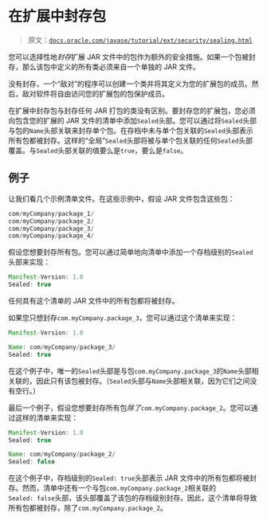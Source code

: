 # 在扩展中封存包

> 原文：[`docs.oracle.com/javase/tutorial/ext/security/sealing.html`](https://docs.oracle.com/javase/tutorial/ext/security/sealing.html)

您可以选择性地*封存*扩展 JAR 文件中的包作为额外的安全措施。如果一个包被封存，那么该包中定义的所有类必须来自一个单独的 JAR 文件。

没有封存，一个“敌对”的程序可以创建一个类并将其定义为您的扩展包的成员。然后，敌对软件将自由访问您的扩展包的包保护成员。

在扩展中封存包与封存任何 JAR 打包的类没有区别。要封存您的扩展包，您必须向包含您的扩展的 JAR 文件的清单中添加`Sealed`头部。您可以通过将`Sealed`头部与包的`Name`头部关联来封存单个包。在存档中未与单个包关联的`Sealed`头部表示所有包都被封存。这样的“全局”`Sealed`头部将被与单个包关联的任何`Sealed`头部覆盖。与`Sealed`头部关联的值要么是`true`，要么是`false`。

## 例子

让我们看几个示例清单文件。在这些示例中，假设 JAR 文件包含这些包：

```java
com/myCompany/package_1/
com/myCompany/package_2/
com/myCompany/package_3/
com/myCompany/package_4/

```

假设您想要封存所有包。您可以通过简单地向清单中添加一个存档级别的`Sealed`头部来实现：

```java
Manifest-Version: 1.0
Sealed: true

```

任何具有这个清单的 JAR 文件中的所有包都将被封存。

如果您只想封存`com.myCompany.package_3`，您可以通过这个清单来实现：

```java
Manifest-Version: 1.0

Name: com/myCompany/package_3/
Sealed: true

```

在这个例子中，唯一的`Sealed`头部是与包`com.myCompany.package_3`的`Name`头部相关联的，因此只有该包被封存。（`Sealed`头部与`Name`头部相关联，因为它们之间没有空行。）

最后一个例子，假设您想要封存所有包*除了*`com.myCompany.package_2`。您可以通过这样的清单来实现：

```java
Manifest-Version: 1.0
Sealed: true

Name: com/myCompany/package_2/
Sealed: false

```

在这个例子中，存档级别的`Sealed: true`头部表示 JAR 文件中的所有包都将被封存。然而，清单中还有一个与包`com.myCompany.package_2`相关联的`Sealed: false`头部，该头部覆盖了该包的存档级别封存。因此，这个清单将导致所有包都被封存，除了`com.myCompany.package_2`。
